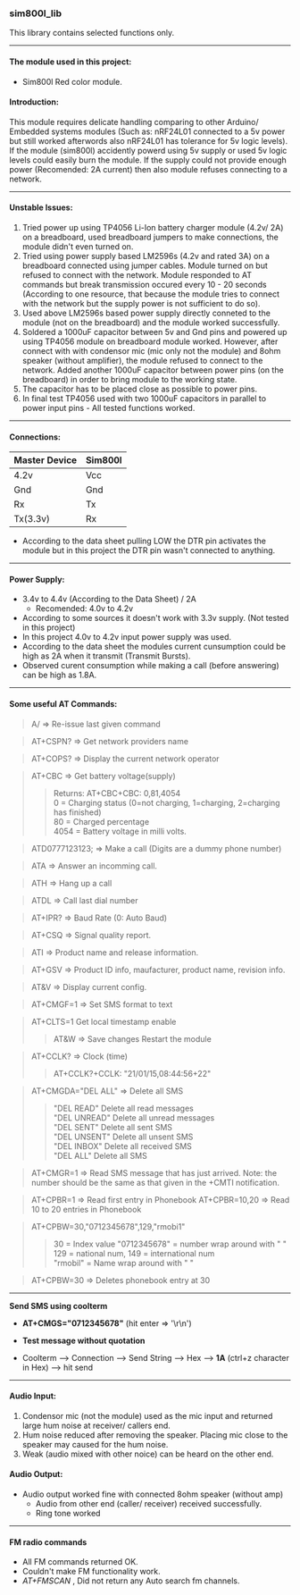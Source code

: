 ### sim800l_lib

This library contains selected functions only.   

---
#### The module used in this project:
* Sim800l Red color module.

#### Introduction:

This module requires delicate handling comparing to other Arduino/ Embedded systems modules (Such as: nRF24L01  connected to a 5v power but still worked afterwords also nRF24L01 has tolerance for 5v logic levels). If the module (sim800l) accidently powerd using 5v supply or used 5v logic levels could easily burn the module. If the supply could not provide enough power (Recomended: 2A current) then also module refuses connecting to a network.

---
#### Unstable Issues:
1. Tried power up using TP4056 Li-Ion battery charger module (4.2v/ 2A) on a breadboard, used breadboard jumpers to make connections, the module didn't even turned on.   
2. Tried using power supply based LM2596s (4.2v and rated 3A) on a breadboard connected using jumper cables. Module turned on but refused to connect with the network. Module responded to AT commands but  break transmission occured every 10 - 20 seconds (According to one resource, that because the module tries to connect with the network but the supply power is not sufficient to do so).  
3. Used above LM2596s based power supply directly conneted to the module (not on the breadboard) and  the module worked successfully.
4. Soldered a 1000uF capacitor between 5v and Gnd pins and powered up using TP4056 module on breadboard module worked. However, after connect with with condensor mic (mic only not the module) and 8ohm speaker (without amplifier), the module refused to connect to the network. Added another 1000uF capacitor between power pins (on the breadboard) in order to bring module to the working state.
5. The capacitor has to be placed close as possible to power pins.
6. In final test TP4056 used with two 1000uF capacitors in parallel to power input pins - All tested functions worked. 

---
#### Connections:
| Master Device | Sim800l |
| --- | --- |
|4.2v | Vcc  |
|Gnd | Gnd  |
|Rx | Tx |
|Tx(3.3v) | Rx |  

* According to the data sheet pulling LOW the DTR pin activates the module but in this project the DTR pin wasn't connected to anything.

---
#### Power Supply: 
* 3.4v to 4.4v (According to the Data Sheet) / 2A 
  * Recomended: 4.0v to 4.2v 
* According to some sources it doesn't work with 3.3v supply. (Not tested in this project)  
* In this project 4.0v to 4.2v input power supply was used.  
* According to the data sheet the modules current cunsumption could be high as 2A when it transmit (Transmit Bursts).
* Observed curent consumption while making a call (before answering) can be high as 1.8A. 

---
#### Some useful AT Commands:

> A/ => Re-issue last given command  

> AT+CSPN? => Get network providers name

> AT+COPS? => Display the current network operator

> AT+CBC => Get battery voltage(supply)
>>Returns: AT+CBC+CBC: 0,81,4054   
>>0 = Charging status (0=not charging, 1=charging, 2=charging has finished)  
>>80 = Charged percentage  
>>4054 = Battery voltage in milli volts.   

> ATD0777123123; => Make a call (Digits are a dummy phone number)

> ATA => Answer an incomming call.

> ATH => Hang up a call

> ATDL => Call last dial number

> AT+IPR? => Baud Rate (0: Auto Baud)

> AT+CSQ => Signal quality report.

>ATI => Product name and release information.

> AT+GSV => Product ID info, maufacturer, product name, revision info.

> AT&V => Display current config.

>AT+CMGF=1 => Set SMS format to text

>AT+CLTS=1 Get local timestamp enable
>>AT&W => Save changes
>>Restart the module

>AT+CCLK? => Clock (time)
>>AT+CCLK?+CCLK: "21/01/15,08:44:56+22"

>AT+CMGDA="DEL ALL" => Delete all SMS
>>"DEL READ" Delete all read messages  
>>"DEL UNREAD" Delete all unread messages  
>>"DEL SENT" Delete all sent SMS  
>>"DEL UNSENT" Delete all unsent SMS  
>>"DEL INBOX" Delete all received SMS  
>>"DEL ALL" Delete all SMS  

>AT+CMGR=1 => Read SMS message that has just arrived.
Note: the number should be the same as
that given in the +CMTI notification.

> AT+CPBR=1 => Read first entry in Phonebook
> AT+CPBR=10,20 => Read 10 to 20 entries in Phonebook

>AT+CPBW=30,"0712345678",129,"rmobi1"
>> 30 = Index value 
>>  "0712345678" = number wrap around with " "  
>> 129 = national num, 149 = international num  
>> "rmobil" = Name wrap around with " "

> AT+CPBW=30 => Deletes phonebook entry at 30

---
**Send SMS using coolterm**
* **AT+CMGS="0712345678"** (hit enter => '\r\n')
* **Test message without quotation**  

* Coolterm --> Connection --> Send String --> Hex --> **1A** (ctrl+z character in Hex) --> hit send  

----
#### Audio Input:

1. Condensor mic (not the module) used as the mic input and returned large hum noise at receiver/ callers end.
2. Hum noise reduced after removing the speaker. Placing mic close to the speaker may caused for the hum noise.
3. Weak (audio mixed with other noice) can be heard on the other end.

#### Audio Output:  

* Audio output worked fine with connected 8ohm speaker (without amp)   
  * Audio from other end (caller/ receiver) received successfully.
  * Ring tone worked

---
  #### FM radio commands

  * All FM commands returned OK.
  * Couldn't make FM functionality work.
  * *AT+FMSCAN* , Did not return any Auto search fm channels.


